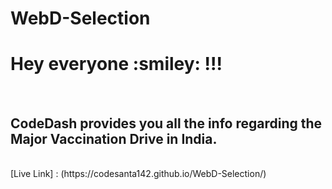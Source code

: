 
# WebD-Selection
<h1>Hey everyone :smiley: !!! </h1><br/>
<h2>CodeDash provides you all the info regarding the Major Vaccination Drive in India.</h2> <br/>
[Live Link] : (https://codesanta142.github.io/WebD-Selection/)

